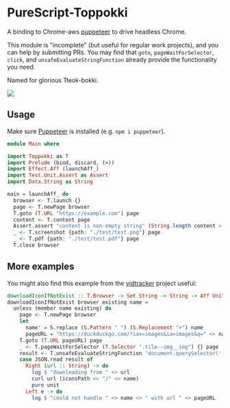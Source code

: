 # PureScript-Toppokki

A binding to Chrome-aws [puppeteer](https://github.com/GoogleChrome/puppeteer) to drive headless Chrome.

This module is "incomplete" (but useful for regular work projects), and you can help by submitting PRs. You may find that `goto`, `pageWaitForSelector`, `click`, and `unsafeEvaluateStringFunction` already provide the functionality you need.

Named for glorious Tteok-bokki.

![](https://i.imgur.com/KPSU9lY.png)

## Usage

Make sure [Puppeteer](https://github.com/GoogleChrome/puppeteer) is installed (e.g. `npm i puppeteer`).

```hs
module Main where

import Toppokki as T
import Prelude (bind, discard, (>))
import Effect.Aff (launchAff_)
import Test.Unit.Assert as Assert
import Data.String as String

main = launchAff_ do
  browser <- T.launch {}
  page <- T.newPage browser
  T.goto (T.URL "https://example.com") page
  content <- T.content page
  Assert.assert "content is non-empty string" (String.length content > 0)
  _ <- T.screenshot {path: "./test/test.png"} page
  _ <- T.pdf {path: "./test/test.pdf"} page
  T.close browser
```

## More examples

You might also find this example from the [vidtracker](https://github.com/justinwoo/vidtracker/blob/37c511ed82f209e0236147399e8a91999aaf754c/src/GetIcons.purs) project useful:

```hs
downloadIconIfNotExist :: T.Browser -> Set String -> String -> Aff Unit
downloadIconIfNotExist browser existing name =
  unless (member name existing) do
    page <- T.newPage browser
    let
      name' = S.replace (S.Pattern " ") (S.Replacement "+") name
      pageURL = "https://duckduckgo.com/?iax=images&ia=images&q=" <> name' <> "+anime+wiki"
    T.goto (T.URL pageURL) page
    _ <- T.pageWaitForSelector (T.Selector ".tile--img__img") {} page
    result <- T.unsafeEvaluateStringFunction "document.querySelector('.tile--img__img').src" page
    case JSON.read result of
      Right (url :: String) -> do
        log $ "downloading from " <> url
        curl url (iconsPath <> "/" <> name)
        pure unit
      Left e -> do
        log $ "could not handle " <> name <> " with url " <> pageURL
```
